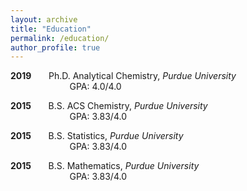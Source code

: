 ```yaml
---
layout: archive
title: "Education"
permalink: /education/
author_profile: true
---
```


**2019** &nbsp; &nbsp; &nbsp;  Ph.D. Analytical Chemistry, _Purdue University_ <br>
&nbsp; &nbsp; &nbsp; &nbsp; &nbsp; &nbsp; &nbsp; &nbsp; &nbsp; &nbsp; &nbsp; &nbsp;   GPA: 4.0/4.0 

**2015** &nbsp; &nbsp; &nbsp;  B.S. ACS Chemistry, _Purdue University_ <br>
&nbsp; &nbsp; &nbsp; &nbsp; &nbsp; &nbsp; &nbsp; &nbsp; &nbsp; &nbsp; &nbsp; &nbsp; GPA: 3.83/4.0 

**2015** &nbsp; &nbsp; &nbsp;  B.S. Statistics, _Purdue University_ <br>
&nbsp; &nbsp; &nbsp; &nbsp; &nbsp; &nbsp; &nbsp; &nbsp; &nbsp; &nbsp; &nbsp; &nbsp; GPA: 3.83/4.0 

**2015** &nbsp; &nbsp; &nbsp;  B.S. Mathematics, _Purdue University_ <br> 
&nbsp; &nbsp; &nbsp; &nbsp; &nbsp; &nbsp; &nbsp; &nbsp; &nbsp; &nbsp; &nbsp; &nbsp; GPA: 3.83/4.0 
